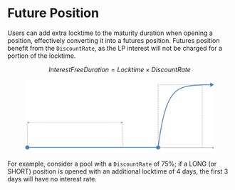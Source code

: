 # Future Position

Users can add extra locktime to the maturity duration when opening a position, effectively converting it into a futures position. Futures position benefit from the `DiscountRate`, as the LP interest will not be charged for a portion of the locktime.

$$InterestFreeDuration = Locktime \times DiscountRate$$

<figure><img src="../.gitbook/assets/image (2).png" alt=""><figcaption></figcaption></figure>

For example, consider a pool with a `DiscountRate` of 75%; if a LONG (or SHORT) position is opened with an additional locktime of 4 days, the first 3 days will have no interest rate.
